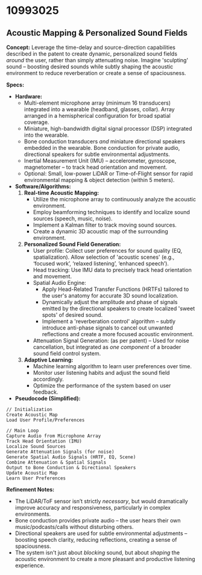 # 10993025

## Acoustic Mapping & Personalized Sound Fields

**Concept:** Leverage the time-delay and source-direction capabilities described in the patent to create dynamic, personalized sound fields *around* the user, rather than simply attenuating noise.  Imagine 'sculpting' sound – boosting desired sounds while subtly shaping the acoustic environment to reduce reverberation or create a sense of spaciousness.

**Specs:**

*   **Hardware:**
    *   Multi-element microphone array (minimum 16 transducers) integrated into a wearable (headband, glasses, collar). Array arranged in a hemispherical configuration for broad spatial coverage.
    *   Miniature, high-bandwidth digital signal processor (DSP) integrated into the wearable.
    *   Bone conduction transducers *and* miniature directional speakers embedded in the wearable.  Bone conduction for private audio, directional speakers for subtle environmental adjustments.
    *   Inertial Measurement Unit (IMU) – accelerometer, gyroscope, magnetometer – to track head orientation and movement.
    *   Optional:  Small, low-power LiDAR or Time-of-Flight sensor for rapid environmental mapping & object detection (within 5 meters).
*   **Software/Algorithms:**
    1.  **Real-time Acoustic Mapping:**
        *   Utilize the microphone array to continuously analyze the acoustic environment.
        *   Employ beamforming techniques to identify and localize sound sources (speech, music, noise).
        *   Implement a Kalman filter to track moving sound sources.
        *   Create a dynamic 3D acoustic map of the surrounding environment.
    2.  **Personalized Sound Field Generation:**
        *   User profile:  Collect user preferences for sound quality (EQ, spatialization).  Allow selection of 'acoustic scenes' (e.g., ‘focused work’, ‘relaxed listening’, ‘enhanced speech’).
        *   Head tracking:  Use IMU data to precisely track head orientation and movement.
        *   Spatial Audio Engine:
            *   Apply Head-Related Transfer Functions (HRTFs) tailored to the user's anatomy for accurate 3D sound localization.
            *   Dynamically adjust the amplitude and phase of signals emitted by the directional speakers to create localized 'sweet spots' of desired sound.
            *   Implement a 'reverberation control' algorithm – subtly introduce anti-phase signals to cancel out unwanted reflections and create a more focused acoustic environment.
        *   Attenuation Signal Generation: (as per patent) – Used for noise cancellation, but integrated as *one component* of a broader sound field control system.
    3.  **Adaptive Learning:**
        *   Machine learning algorithm to learn user preferences over time.
        *   Monitor user listening habits and adjust the sound field accordingly.
        *   Optimize the performance of the system based on user feedback.
*   **Pseudocode (Simplified):**

```
// Initialization
Create Acoustic Map
Load User Profile/Preferences

// Main Loop
Capture Audio from Microphone Array
Track Head Orientation (IMU)
Localize Sound Sources
Generate Attenuation Signals (for noise)
Generate Spatial Audio Signals (HRTF, EQ, Scene)
Combine Attenuation & Spatial Signals
Output to Bone Conduction & Directional Speakers
Update Acoustic Map
Learn User Preferences
```

**Refinement Notes:**

*   The LiDAR/ToF sensor isn’t strictly *necessary*, but would dramatically improve accuracy and responsiveness, particularly in complex environments.
*   Bone conduction provides private audio – the user hears their own music/podcasts/calls without disturbing others.
*   Directional speakers are used for subtle environmental adjustments – boosting speech clarity, reducing reflections, creating a sense of spaciousness.
*   The system isn't just about *blocking* sound, but about *shaping* the acoustic environment to create a more pleasant and productive listening experience.
